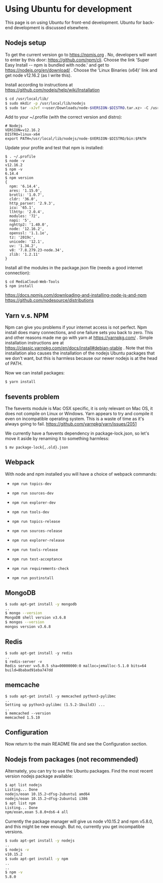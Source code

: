 Using Ubuntu for development
============================

This page is on using Ubuntu for front-end development. Ubuntu for back-end development is discussed elsewhere.

Nodejs setup
------------

To get the current version go to https://npmjs.org .
No, developers will want to enter by this door: https://github.com/npm/cli.
Choose the link 'Super Easy Install -- npm is bundled with node.' and get to https://nodejs.org/en/download/ .
Choose the 'Linux Binaries (x64)' link and get node v12.16.2 (as I write this).

Install according to instructions at https://github.com/nodejs/help/wiki/Installation

```bash
$ cd /usr/local/lib/
$ sudo mkdir -p /usr/local/lib/nodejs
$ sudo tar -xJvf <~user/Downloads/node-$VERSION-$DISTRO.tar.xz> -C /usr/local/lib/nodejs
```

Add to your ~/.profile (with the correct version and distro):
```
# Nodejs
VERSION=v12.16.2
DISTRO=linux-x64
export PATH=/usr/local/lib/nodejs/node-$VERSION-$DISTRO/bin:$PATH
```

Update your profile and test that npm is installed:

```
$ . ~/.profile
$ node -v
v12.16.2
$ npm -v
6.14.4
$ npm version
{
  npm: '6.14.4',
  ares: '1.15.0',
  brotli: '1.0.7',
  cldr: '36.0',
  http_parser: '2.9.3',
  icu: '65.1',
  llhttp: '2.0.4',
  modules: '72',
  napi: '5',
  nghttp2: '1.40.0',
  node: '12.16.2',
  openssl: '1.1.1e',
  tz: '2019c',
  unicode: '12.1',
  uv: '1.34.2',
  v8: '7.8.279.23-node.34',
  zlib: '1.2.11'
}
```

Install all the modules in the package.json file (needs a good internet connection):
```
$ cd MediaCloud-Web-Tools
$ npm install
```

https://docs.npmjs.com/downloading-and-installing-node-js-and-npm
https://github.com/nodesource/distributions

Yarn v.s. NPM
-------------

Npm can give you problems if your internet access is not perfect. Npm install does many connections, and one failure sets you back to zero. This and other reasons made me go with yarn at https://yarnpkg.com/ . Simple installation instructions are at https://classic.yarnpkg.com/en/docs/install#debian-stable . Note that this installation also causes the installation of the nodejs Ubuntu packages that we don't want, but this is harmless because our newer nodejs is at the head of PATH.

Now we can install packages:
```
$ yarn install
```

fsevents problem
----------------
The fsevents module is Mac OSX specific, it is only relevant on Mac OS, it does not compile on Linux or Windows. Yarn appears to try and compile it even on incompatible operating system. This is a waste of time as it's always going to fail.
https://github.com/yarnpkg/yarn/issues/2051

We currently have a fsevents dependency in package-lock.json, so let's move it aside by renaming it to something harmless:
```
$ mv package-lock{,.old}.json
```



Webpack
-------
With node and npm installed you will have a choice of webpack commands: 
 * `npm run topics-dev`
 * `npm run sources-dev`
 * `npm run explorer-dev`
 * `npm run tools-dev`

 * `npm run topics-release`
 * `npm run sources-release`
 * `npm run explorer-release`
 * `npm run tools-release`
 
 * `npm run test-acceptance`
 * `npm run requirements-check`
 * `npm run postinstall`

MongoDB
-------

```bash
$ sudo apt-get install -y mongodb
..
$ mongo --version
MongoDB shell version v3.6.8
$ mongos --version
mongos version v3.6.8
```

Redis
-----

```
$ sudo apt-get install -y redis
..
$ redis-server -v
Redis server v=5.0.5 sha=00000000:0 malloc=jemalloc-5.1.0 bits=64 build=8babad91eba747dd
```

memcache
--------

```
$ sudo apt-get install -y memcached python3-pylibmc
..
Setting up python3-pylibmc (1.5.2-1build3) ...
..
$ memcached --version
memcached 1.5.10

```

Configuration
-------------
Now return to the main README file and see the Configuration section.



Nodejs from packages (not recommended)
--------------------

Alternately, you can try to use the Ubuntu packages.
Find the most recent version nodejs package available:

```bash
$ apt list nodejs
Listing... Done
nodejs/eoan 10.15.2~dfsg-2ubuntu1 amd64
nodejs/eoan 10.15.2~dfsg-2ubuntu1 i386
$ apt list npm
Listing... Done
npm/eoan,eoan 5.8.0+ds6-4 all
```

Currently the package manager will give us node v10.15.2 and  npm v5.8.0, and this might be new enough. But no, currently you get incompatible versions.

```bash
$ sudo apt-get install -y nodejs
..
$ nodejs -v
v10.15.2
$ sudo apt-get install -y npm
..
..
$ npm -v
5.8.0
```
